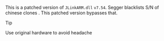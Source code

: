 This is a patched version of `JLinkARM.dll` `v7.54`. Segger blacklists S/N of chinese clones . This patched version bypasses that.  

> [!TIP]
> Use original hardware to avoid headache